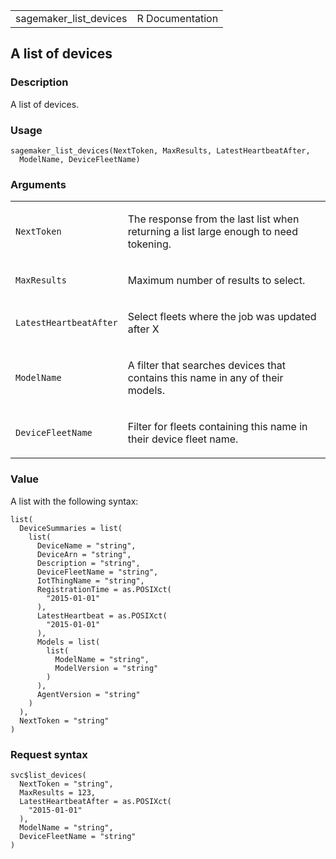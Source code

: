 <table style="width: 100%;">
<tbody>
<tr class="odd">
<td>sagemaker_list_devices</td>
<td style="text-align: right;">R Documentation</td>
</tr>
</tbody>
</table>

## A list of devices

### Description

A list of devices.

### Usage

    sagemaker_list_devices(NextToken, MaxResults, LatestHeartbeatAfter,
      ModelName, DeviceFleetName)

### Arguments

<table>
<colgroup>
<col style="width: 35%" />
<col style="width: 65%" />
</colgroup>
<tbody>
<tr class="odd">
<td><code id="sagemaker_list_devices_:_NextToken">NextToken</code></td>
<td><p>The response from the last list when returning a list large
enough to need tokening.</p></td>
</tr>
<tr class="even">
<td><code
id="sagemaker_list_devices_:_MaxResults">MaxResults</code></td>
<td><p>Maximum number of results to select.</p></td>
</tr>
<tr class="odd">
<td><code
id="sagemaker_list_devices_:_LatestHeartbeatAfter">LatestHeartbeatAfter</code></td>
<td><p>Select fleets where the job was updated after X</p></td>
</tr>
<tr class="even">
<td><code id="sagemaker_list_devices_:_ModelName">ModelName</code></td>
<td><p>A filter that searches devices that contains this name in any of
their models.</p></td>
</tr>
<tr class="odd">
<td><code
id="sagemaker_list_devices_:_DeviceFleetName">DeviceFleetName</code></td>
<td><p>Filter for fleets containing this name in their device fleet
name.</p></td>
</tr>
</tbody>
</table>

### Value

A list with the following syntax:

    list(
      DeviceSummaries = list(
        list(
          DeviceName = "string",
          DeviceArn = "string",
          Description = "string",
          DeviceFleetName = "string",
          IotThingName = "string",
          RegistrationTime = as.POSIXct(
            "2015-01-01"
          ),
          LatestHeartbeat = as.POSIXct(
            "2015-01-01"
          ),
          Models = list(
            list(
              ModelName = "string",
              ModelVersion = "string"
            )
          ),
          AgentVersion = "string"
        )
      ),
      NextToken = "string"
    )

### Request syntax

    svc$list_devices(
      NextToken = "string",
      MaxResults = 123,
      LatestHeartbeatAfter = as.POSIXct(
        "2015-01-01"
      ),
      ModelName = "string",
      DeviceFleetName = "string"
    )

